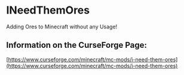 # INeedThemOres
 Adding Ores to Minecraft without any Usage!
## Information on the CurseForge Page:
[https://www.curseforge.com/minecraft/mc-mods/i-need-them-ores](https://www.curseforge.com/minecraft/mc-mods/i-need-them-ores)
